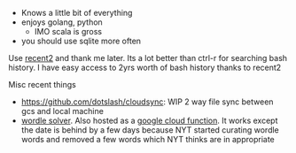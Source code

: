 * Knows a little bit of everything
* enjoys golang, python
  * IMO scala is gross 
* you should use sqlite more often



Use [recent2](https://github.com/dotslash/recent2) and thank me later. Its a lot better than ctrl-r for searching bash history. I have easy access to 2yrs worth of bash history thanks to recent2

Misc recent things
* https://github.com/dotslash/cloudsync: WIP 2 way file sync between gcs and local machine   
* [wordle solver](https://gist.github.com/dotslash/6b16117f0cbc3e41cbe61d87cdc3542e). Also hosted as a [google cloud function](https://us-central1-booming-client-211100.cloudfunctions.net/wordle/_cheat?date=2022-03-30). It works except the date is behind by a few days because NYT started curating wordle words and removed a few words which NYT thinks are in appropriate

